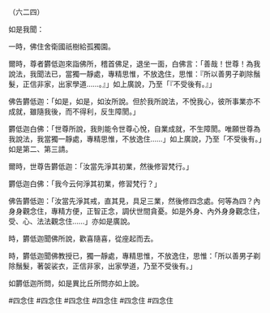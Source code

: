 （六二四）

如是我聞：

一時，佛住舍衛國祇樹給孤獨園。

爾時，尊者欝低迦來詣佛所，稽首佛足，退坐一面，白佛言：「善哉！世尊！為我說法，我聞法已，當獨一靜處，專精思惟，不放逸住，思惟：『所以善男子剃除鬚髮，正信非家，出家學道……。』」如上廣說，乃至「『不受後有。』」

佛告欝低迦：「如是，如是，如汝所說。但於我所說法，不悅我心，彼所事業亦不成就，雖隨我後，而不得利，反生障閡。」

欝低迦白佛：「世尊所說，我則能令世尊心悅，自業成就，不生障閡。唯願世尊為我說法，我當獨一靜處，專精思惟，不放逸住……」如上廣說，乃至「不受後有。」如是第二、第三請。

爾時，世尊告欝低迦：「汝當先淨其初業，然後修習梵行。」

欝低迦白佛：「我今云何淨其初業，修習梵行？」

佛告欝低迦：「汝當先淨其戒，直其見，具足三業，然後修四念處。何等為四？內身身觀念住，專精方便，正智正念，調伏世間貪憂。如是外身、內外身身觀念住，受、心、法法觀念住……」亦如是廣說。

時，欝低迦聞佛所說，歡喜隨喜，從座起而去。

時，欝低迦聞佛教授已，獨一靜處，專精思惟，不放逸住，思惟：「所以善男子剃除鬚髮，著袈裟衣，正信非家，出家學道，乃至不受後有。」

如欝低迦所問，如是異比丘所問亦如上說。




#四念住
#四念住
#四念住
#四念住
#四念住
#四念住
